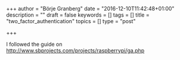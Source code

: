 +++
author = "Börje Granberg"
date = "2016-12-10T11:42:48+01:00"
description = ""
draft = false
keywords = []
tags = []
title = "two_factor_authentication"
topics = []
type = "post"

+++

I followed the guide on http://www.sbprojects.com/projects/raspberrypi/ga.php


